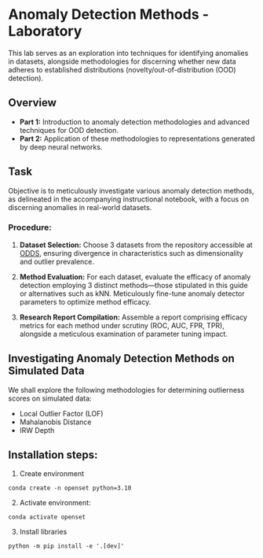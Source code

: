 # Anomaly Detection Methods - Laboratory

This lab serves as an exploration into techniques for identifying anomalies in datasets, alongside methodologies for discerning whether new data adheres to established distributions (novelty/out-of-distribution (OOD) detection).

## Overview

- **Part 1:** Introduction to anomaly detection methodologies and advanced techniques for OOD detection.
- **Part 2:** Application of these methodologies to representations generated by deep neural networks.

## Task

Objective is to meticulously investigate various anomaly detection methods, as delineated in the accompanying instructional notebook, with a focus on discerning anomalies in real-world datasets.

### Procedure:

1. **Dataset Selection:** Choose 3 datasets from the repository accessible at [ODDS](http://odds.cs.stonybrook.edu/), ensuring divergence in characteristics such as dimensionality and outlier prevalence.

2. **Method Evaluation:** For each dataset, evaluate the efficacy of anomaly detection employing 3 distinct methods—those stipulated in this guide or alternatives such as kNN. Meticulously fine-tune anomaly detector parameters to optimize method efficacy.

3. **Research Report Compilation:** Assemble a report comprising efficacy metrics for each method under scrutiny (ROC, AUC, FPR, TPR), alongside a meticulous examination of parameter tuning impact.

## Investigating Anomaly Detection Methods on Simulated Data

We shall explore the following methodologies for determining outlierness scores on simulated data:

- Local Outlier Factor (LOF)
- Mahalanobis Distance
- IRW Depth

## Installation steps:

1. Create environment

```
conda create -n openset python=3.10
```

2. Activate environment:

```
conda activate openset
```

3. Install libraries

```
python -m pip install -e '.[dev]'
```
